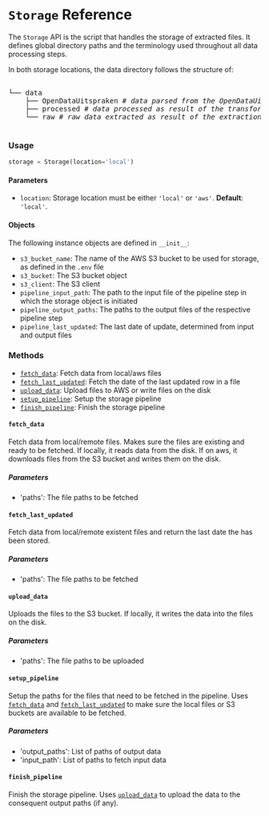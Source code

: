 # `Storage` Reference

The `Storage` API is the script that handles the storage of extracted files. It defines global directory paths and the terminology used throughout all data processing steps.

In both storage locations, the data directory follows the structure of:
<pre>
 
└── data
    ├── OpenDataUitspraken <i># data parsed from the OpenDataUitspraken.zip archive</i>
    ├── processed <i># data processed as result of the transformation scripts</i>
    └── raw <i># raw data extracted as result of the extractions scripts</i>
     
</pre>

### Usage 

```python
storage = Storage(location='local')
```

#### Parameters 

- `location`: Storage location must be either `'local'` or `'aws'`. **Default**: `'local'`.

#### Objects

The following instance objects are defined in `__init__`:

- `s3_bucket_name`: The name of the AWS S3 bucket to be used for storage, as defined in the `.env` file
- `s3_bucket`: The S3 bucket object
- `s3_client`: The S3 client
- `pipeline_input_path`: The path to the input file of the pipeline step in which the storage object is initiated
- `pipeline_output_paths`:  The paths to the output files of the respective pipeline step
- `pipeline_last_updated`: The last date of update, determined from input and output files

### Methods

- [`fetch_data`](#fetch_data): Fetch data from local/aws files
- [`fetch_last_updated`](#fetch_last_updated): Fetch the date of the last updated row in a file
- [`upload_data`](#upload_data): Upload files to AWS or write files on the disk
- [`setup_pipeline`](#setup_pipeline): Setup the storage pipeline
- [`finish_pipeline`](#finish_pipeline): Finish the storage pipeline

#### `fetch_data`

Fetch data from local/remote files. Makes sure the files are existing and ready to be fetched. If locally, it reads data from the disk. If on aws, it downloads files from the S3 bucket and writes them on the disk.

##### Parameters

- 'paths': The file paths to be fetched

#### `fetch_last_updated`

Fetch data from local/remote existent files and return the last date the has been stored. 

##### Parameters

- 'paths': The file paths to be fetched

#### `upload_data`

Uploads the files to the S3 bucket. If locally, it writes the data into the files on the disk.

##### Parameters

- 'paths': The file paths to be uploaded

#### `setup_pipeline`

Setup the paths for the files that need to be fetched in the pipeline. Uses [`fetch_data`](#fetch_data) and [`fetch_last_updated`](#fetch_last_updated) to make sure the local files or S3 buckets are available to be fetched.   

##### Parameters

- 'output_paths': List of paths of output data
- 'input_path': List of paths to fetch input data

#### `finish_pipeline`

Finish the storage pipeline. Uses [`upload_data`](#upload_data) to upload the data to the consequent output paths (if any).